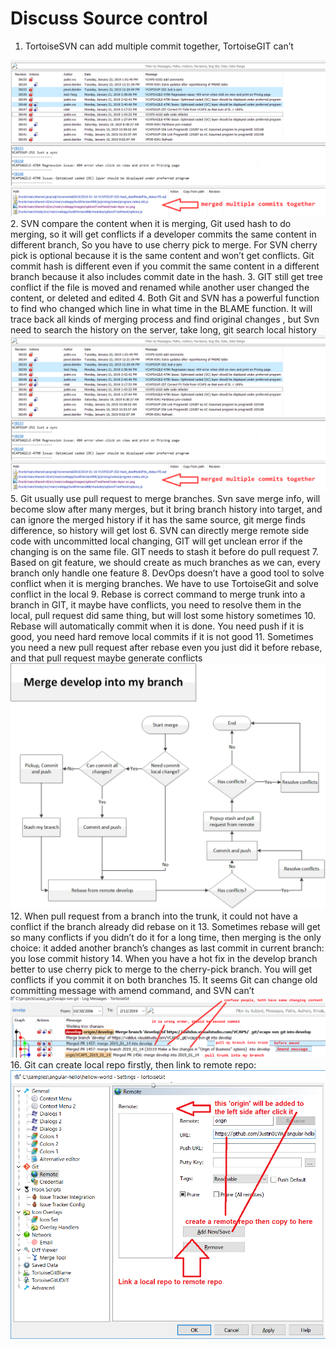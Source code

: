 # Discuss Source control

1.  TortoiseSVN can add multiple commit together, TortoiseGIT can’t
 <img src="img\svn_merge_commits.png">
2.  SVN compare the content when it is merging, Git used hash to do merging, so it will get conflicts if a developer commits the same content in different branch, So you have to use cherry pick to merge. For SVN cherry pick is optional because it is the same content and won’t get conflicts. Git commit hash is different even if you commit the same content in a different branch because it also includes commit date in the hash.
3.  GIT still get tree conflict if the file is moved and renamed while another user changed the content, or deleted and edited
4.  Both Git and SVN has a powerful function to find who changed which line in what time in the BLAME function. It will trace back all kinds of merging process and find original changes , but Svn need to search the history on the server, take long, git search local history
<img src="img\svn_merge_commits.png"> 
5.  Git usually use pull request to merge branches. Svn save  merge info, will become slow after many merges, but it bring branch history into target, and can ignore the merged history if it has the same source, git merge finds difference, so history will get lost
6.  SVN can directly merge remote side code with uncommitted local changing, GIT will get unclean error if the changing is on the same file. GIT needs to stash it before do pull request
7.  Based on git feature, we should create as much branches as we can, every branch only handle one feature
8.  DevOps doesn’t have a good tool to solve conflict when it is merging branches. We have to use TortoiseGit and solve conflict in the local
9.  Rebase is correct command to merge trunk into a branch in GIT, it maybe have conflicts, you need to resolve them in the local, pull request did same thing, but will lost some history sometimes
10.  Rebase will automatically commit when it is done. You need push if it is good, you need hard remove local commits if it is not good 
11.  Sometimes you need a new pull request after rebase even you just did it before rebase, and that pull request maybe generate conflicts
<img src="img\git_rebase.png"> 
12.  When pull request from a branch into the trunk, it could not have a conflict if the branch already did rebase on it
13.  Sometimes rebase will get so many conflicts if you didn’t do it for a long time, then merging is the only choice: it added another branch’s changes as last commit in current branch: you lose commit history
14.  When you have a hot fix in the develop branch better to use cherry pick to merge to the cherry-pick branch. You will get conflicts if you commit it on both branches
15.  It seems Git can change old committing message with amend command, and SVN can’t
<img src="img\git_confuse.png"> 
16.  Git can create local repo firstly, then link to remote repo: <img src="img\link_to_remote.png">
